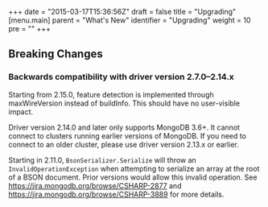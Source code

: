 +++
date = "2015-03-17T15:36:56Z"
draft = false
title = "Upgrading"
[menu.main]
  parent = "What's New"
  identifier = "Upgrading"
  weight = 10
  pre = "<i class='fa'></i>"
+++

## Breaking Changes

### Backwards compatibility with driver version 2.7.0–2.14.x

Starting from 2.15.0, feature detection is implemented through maxWireVersion 
instead of buildInfo. This should have no user-visible impact.

Driver version 2.14.0 and later only supports MongoDB 3.6+. It cannot connect to
clusters running earlier versions of MongoDB. If you need to connect to
an older cluster, please use driver version 2.13.x or earlier.

Starting in 2.11.0, ``BsonSerializer.Serialize`` will throw an
``InvalidOperationException`` when attempting to serialize an array at
the root of a BSON document. Prior versions would allow this invalid operation.
See https://jira.mongodb.org/browse/CSHARP-2877 and
https://jira.mongodb.org/browse/CSHARP-3889 for more details.
